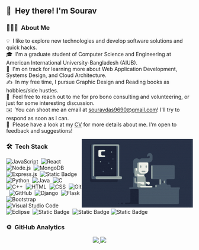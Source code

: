 ## 👋 &nbsp;Hey there! I'm Sourav

### 👨🏻‍💻 &nbsp;About Me

💡 &nbsp;I like to explore new technologies and develop software solutions and quick hacks.\
🎓 &nbsp;I'm a graduate student of Computer Science and Engineering at American International University-Bangladesh (AIUB).\
🌱 &nbsp;I'm on track for learning more about Web Application Development, Systems Design, and Cloud Architecture.\
✍️ &nbsp;In my free time, I pursue Graphic Design and Reading books as hobbies/side hustles.\
💬 &nbsp;Feel free to reach out to me for pro bono consulting and volunteering, or just for some interesting discussion.\
✉️ &nbsp;You can shoot me an email at souravdas9690@gmail.com! I'll try to respond as soon as I can.\
📄 &nbsp;Please have a look at my [CV](https://cutt.ly/ZwmNMix4) for more details about me. I'm open to feedback and suggestions!

<img alt="Night Coding" src="https://raw.githubusercontent.com/sourav0101/sourav0101/master/assets/Night-Coding.gif" align="right"/>

### 🛠 &nbsp;Tech Stack

![JavaScript](https://img.shields.io/badge/-JavaScript-05122A?style=flat&logo=javascript)&nbsp;
![React](https://img.shields.io/badge/-React-05122A?style=flat&logo=react)&nbsp;
![Node.js](https://img.shields.io/badge/-Node.js-05122A?style=flat&logo=node.js)&nbsp;
![MongoDB](https://img.shields.io/badge/MongoDB-000000%20?style=flat&logo=Mongodb&logoColor=000000%20&color=05122A)&nbsp;
![Express.js](https://img.shields.io/badge/Express.js-000000%20?style=flat&logo=express&logoColor=000000%20&color=05122A)&nbsp;
![Static Badge](https://img.shields.io/badge/Typescript-000000%20?style=flat&logo=typescript&logoColor=000000%20&color=05122A)
![Python](https://img.shields.io/badge/-Python-05122A?style=flat&logo=python)&nbsp;
![Java](https://img.shields.io/badge/-Java-05122A?style=flat&logo=Java&logoColor=FFA518)&nbsp;
![C](https://img.shields.io/badge/-C-05122A?style=flat&logo=C&logoColor=A8B9CC)&nbsp;
![C++](https://img.shields.io/badge/-C++-05122A?style=flat&logo=C%2B%2B&logoColor=00599C)&nbsp;
![HTML](https://img.shields.io/badge/-HTML5-05122A?style=flat&logo=HTML5)&nbsp;
![CSS](https://img.shields.io/badge/-CSS3-05122A?style=flat&logo=css3&logoColor=1572B6)&nbsp;
![Git](https://img.shields.io/badge/-Git-05122A?style=flat&logo=git)&nbsp;
![GitHub](https://img.shields.io/badge/-GitHub-05122A?style=flat&logo=github)&nbsp;
![Django](https://img.shields.io/badge/-Django-05122A?style=flat&logo=django&logoColor=092E20)&nbsp;
![Flask](https://img.shields.io/badge/-Flask-05122A?style=flat&logo=flask)&nbsp;
![Bootstrap](https://img.shields.io/badge/-Bootstrap-05122A?style=flat&logo=bootstrap&logoColor=563D7C)&nbsp;
![Visual Studio Code](https://img.shields.io/badge/-Visual%20Studio%20Code-05122A?style=flat&logo=visual-studio-code&logoColor=007ACC)&nbsp;
![Eclipse](https://img.shields.io/badge/-Eclipse-05122A?style=flat&logo=eclipse-ide&logoColor=2C2255)&nbsp;
![Static Badge](https://img.shields.io/badge/PHP-000000%20?style=flat&logo=PHP&logoColor=000000%20&color=05122A)&nbsp;
![Static Badge](https://img.shields.io/badge/Docker-000000%20?style=flat&logo=docker&logoColor=000000%20&color=05122A)
![Static Badge](https://img.shields.io/badge/Postman-000000%20?style=flat&logo=postman&logoColor=000000%20&color=05122A)
### ⚙️ &nbsp;GitHub Analytics

<p align="center">
<a href="https://github.com/sourav0101">
  <img height="180em" src="https://github-readme-stats-eight-theta.vercel.app/api?username=sourav0101&show_icons=true&theme=algolia&include_all_commits=true&count_private=true"/>
  <img height="180em" src="https://github-readme-stats-eight-theta.vercel.app/api/top-langs/?username=sourav0101&layout=compact&langs_count=8&theme=algolia"/>
</a>
</p>

